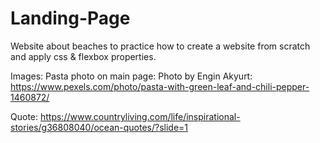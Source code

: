 # Landing-Page
Website about beaches to practice how to create a website from scratch and apply css & flexbox properties. 

Images: 
Pasta photo on main page: Photo by Engin Akyurt: https://www.pexels.com/photo/pasta-with-green-leaf-and-chili-pepper-1460872/

Quote: 
https://www.countryliving.com/life/inspirational-stories/g36808040/ocean-quotes/?slide=1
